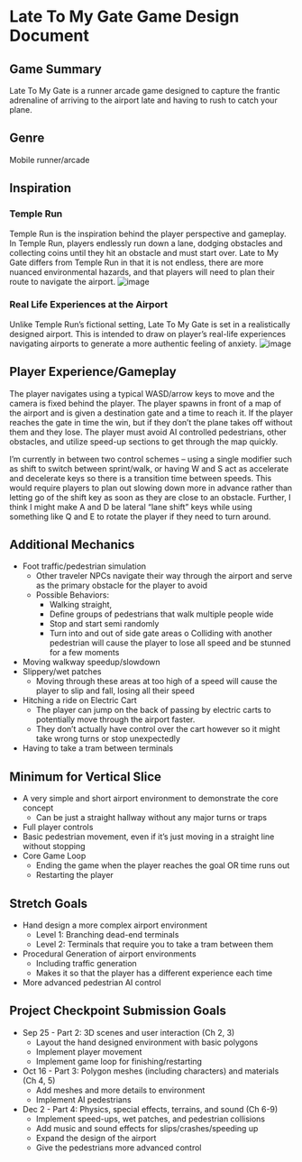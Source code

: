 # Late To My Gate Game Design Document


## Game Summary
Late To My Gate is a runner arcade game designed to capture the frantic adrenaline of arriving to the airport late and having to rush to catch your plane. 

## Genre
Mobile runner/arcade

## Inspiration
### Temple Run
Temple Run is the inspiration behind the player perspective and gameplay. In Temple Run, players endlessly run down a lane, dodging obstacles and collecting coins until they hit an obstacle and must start over. Late to My Gate differs from Temple Run in that it is not endless, there are more nuanced environmental hazards, and that players will need to plan their route to navigate the airport.
[
](https://www.google.com/url?sa=i&url=https%3A%2F%2Fthebinarymessiah.com%2F2012%2F04%2F04%2Ftemple-run-810%2F&psig=AOvVaw1DuRDVS8FngJtbrYO8zhxa&ust=1726077721749000&source=images&cd=vfe&opi=89978449&ved=0CBQQjRxqFwoTCLDq6N_6uIgDFQAAAAAdAAAAABAE)![image](https://github.com/user-attachments/assets/360c282d-3018-426c-b698-e3eca3ecaaae)

### Real Life Experiences at the Airport
Unlike Temple Run’s fictional setting, Late To My Gate is set in a realistically designed airport. This is intended to draw on player’s real-life experiences navigating airports to generate a more authentic feeling of anxiety. 
[
](https://www.google.com/url?sa=i&url=https%3A%2F%2Fwww.hksinc.com%2Fwhat-we-do%2Fprojects%2Fdfw-international-airport-terminal-d%2F&psig=AOvVaw1sXk_9erOYb9-41LBkNNrd&ust=1726077821990000&source=images&cd=vfe&opi=89978449&ved=0CBQQjRxqFwoTCJCe5477uIgDFQAAAAAdAAAAABAE)![image](https://github.com/user-attachments/assets/20f4b7ed-8ca6-466a-9a1c-ece635936bbf)

## Player Experience/Gameplay
The player navigates using a typical WASD/arrow keys to move and the camera is fixed behind the player. The player spawns in front of a map of the airport and is given a destination gate and a time to reach it. If the player reaches the gate in time the win, but if they don’t the plane takes off without them and they lose. The player must avoid AI controlled pedestrians, other obstacles, and utilize speed-up sections to get through the map quickly.

I’m currently in between two control schemes – using a single modifier such as shift to switch between sprint/walk, or having W and S act as accelerate and decelerate keys so there is a transition time between speeds. This would require players to plan out slowing down more in advance rather than letting go of the shift key as soon as they are close to an obstacle. Further, I think I might make A and D be lateral “lane shift” keys while using something like Q and E to rotate the player if they need to turn around.


## Additional Mechanics
-	Foot traffic/pedestrian simulation
    - Other traveler NPCs navigate their way through the airport and serve as the primary obstacle for the player to avoid
    - Possible Behaviors:
      - Walking straight,
      - Define groups of pedestrians that walk multiple people wide
      -	Stop and start semi randomly
      -	Turn into and out of side gate areas
  o	Colliding with another pedestrian will cause the player to lose all speed and be stunned for a few moments
-	Moving walkway speedup/slowdown
-	Slippery/wet patches
    -	Moving through these areas at too high of a speed will cause the player to slip and fall, losing all their speed
-	Hitching a ride on Electric Cart
    -	The player can jump on the back of passing by electric carts to potentially move through the airport faster. 
    -	They don’t actually have control over the cart however so it might take wrong turns or stop unexpectedly
-	Having to take a tram between terminals

## Minimum for Vertical Slice
-	A very simple and short airport environment to demonstrate the core concept
    -	Can be just a straight hallway without any major turns or traps
-	Full player controls
-	Basic pedestrian movement, even if it’s just moving in a straight line without stopping
-	Core Game Loop
    -	Ending the game when the player reaches the goal OR time runs out
    -	Restarting the player

## Stretch Goals
-	Hand design a more complex airport environment
    -	Level 1: Branching dead-end terminals
    -	Level 2: Terminals that require you to take a tram between them
-	Procedural Generation of airport environments
    -	Including traffic generation
    -	Makes it so that the player has a different experience each time
-	More advanced pedestrian AI control

## Project Checkpoint Submission Goals
-	Sep 25 - Part 2: 3D scenes and user interaction (Ch 2, 3)
    -	Layout the hand designed environment with basic polygons
    -	Implement player movement
    -	Implement game loop for finishing/restarting
-	Oct 16 - Part 3: Polygon meshes (including characters) and materials (Ch 4, 5)
    -	Add meshes and more details to environment
    -	Implement AI pedestrians
-	Dec 2  - Part 4: Physics, special effects, terrains, and sound (Ch 6-9)
    -	Implement speed-ups, wet patches, and pedestrian collisions
    -	Add music and sound effects for slips/crashes/speeding up
    -	Expand the design of the airport
    - Give the pedestrians more advanced control

